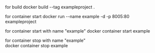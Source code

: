 for build
	docker build --tag exampleproject .

for container start 
	docker run --name example -d -p 8005:80 exampleproject
 
for container start with name "example"
	docker container start example

for container stop with name "example"  
	docker container stop example